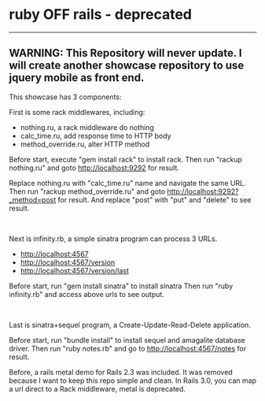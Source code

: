 ruby OFF rails - deprecated
==============
---
WARNING: This Repository will never update. I will create another showcase repository to use jquery mobile as front end.
---

This showcase has 3 components:

First is some rack middlewares, including:

  - nothing.ru, a rack middleware do nothing
  - calc\_time.ru, add response time to HTTP body
  - method\_override.ru, alter HTTP method

Before start, execute "gem install rack" to install rack.
Then run "rackup nothing.ru" and goto <http://localhost:9292> for result.

Replace nothing.ru with "calc\_time.ru" name and navigate the same URL.
Then run "rackup method\_override.ru" and goto <http://localhost:9292?_method=post> for result.
And replace "post" with "put" and "delete" to see result.

<br/>

Next is infinity.rb, a simple sinatra program can process 3 URLs.

  - <http://localhost:4567>
  - <http://localhost:4567/version>
  - <http://localhost:4567/version/last>

Before start, run "gem install sinatra" to install sinatra
Then run "ruby infinity.rb" and access above urls to see output.

<br/>

Last is sinatra+sequel program, a Create-Update-Read-Delete application.

Before start, run "bundle install" to install sequel and amagalite database driver.
Then run "ruby notes.rb" and go to <http://localhost:4567/notes> for result.

Before, a rails metal demo for Rails 2.3 was included. It was removed because
I want to keep this repo simple and clean.
In Rails 3.0, you can map a url direct to a Rack middleware, metal is deprecated.
